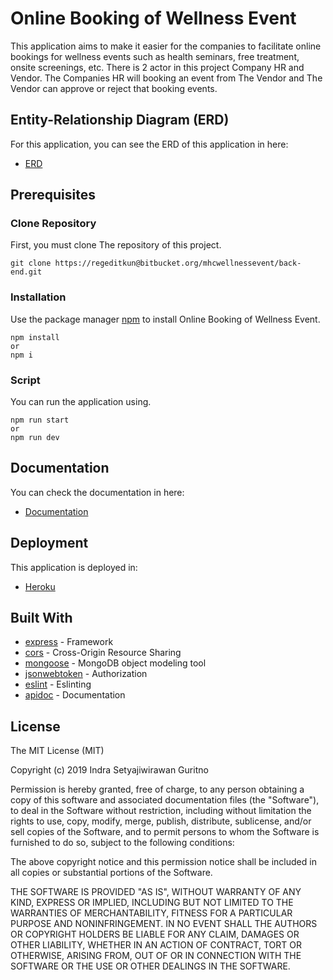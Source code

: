 # Online Booking of Wellness Event 

This application aims to make it easier for the companies to facilitate online bookings for wellness events such as health seminars, free treatment, onsite screenings, etc. There is 2 actor in this project Company HR and Vendor. The Companies HR will booking an event from The Vendor and The Vendor can approve or reject that booking events.

## Entity-Relationship Diagram (ERD)
For this application, you can see the ERD of this application in here:

- [ERD](https://res.cloudinary.com/palsuasli/image/upload/v1557153892/Project/erdplus-diagram.png)

## Prerequisites


### Clone Repository
First, you must clone The repository of this project.

```
git clone https://regeditkun@bitbucket.org/mhcwellnessevent/back-end.git
```

### Installation
Use the package manager [npm](https://www.npmjs.com/) to install Online Booking of Wellness Event.

```
npm install 
or 
npm i
```

### Script
You can run the application using.

```
npm run start
or
npm run dev
```
## Documentation

You can check the documentation in here:

- [Documentation](https://wellness-event-api.herokuapp.com/apidoc/)

## Deployment

This application is deployed in:

- [Heroku](https://wellness-event-api.herokuapp.com/)

## Built With
* [express](https://www.express.com/) - Framework
* [cors](https://www.npmjs.com/package/cors) - Cross-Origin Resource Sharing
* [mongoose](https://www.npmjs.com/package/mongoose) - MongoDB object modeling tool 
* [jsonwebtoken](https://www.npmjs.com/package/jsonwebtoken) - Authorization
* [eslint](https://www.npmjs.com/package/eslint) - Eslinting
* [apidoc](http://apidocjs.com/) - Documentation

## License
 
The MIT License (MIT)

Copyright (c) 2019 Indra Setyajiwirawan Guritno

Permission is hereby granted, free of charge, to any person obtaining a copy of this software and associated documentation files (the "Software"), to deal in the Software without restriction, including without limitation the rights to use, copy, modify, merge, publish, distribute, sublicense, and/or sell copies of the Software, and to permit persons to whom the Software is furnished to do so, subject to the following conditions:

The above copyright notice and this permission notice shall be included in all copies or substantial portions of the Software.

THE SOFTWARE IS PROVIDED "AS IS", WITHOUT WARRANTY OF ANY KIND, EXPRESS OR IMPLIED, INCLUDING BUT NOT LIMITED TO THE WARRANTIES OF MERCHANTABILITY, FITNESS FOR A PARTICULAR PURPOSE AND NONINFRINGEMENT. IN NO EVENT SHALL THE AUTHORS OR COPYRIGHT HOLDERS BE LIABLE FOR ANY CLAIM, DAMAGES OR OTHER LIABILITY, WHETHER IN AN ACTION OF CONTRACT, TORT OR OTHERWISE, ARISING FROM, OUT OF OR IN CONNECTION WITH THE SOFTWARE OR THE USE OR OTHER DEALINGS IN THE SOFTWARE.
